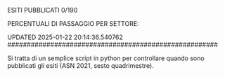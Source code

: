 ESITI PUBBLICATI 0/190 

PERCENTUALI DI PASSAGGIO PER SETTORE:

UPDATED 2025-01-22 20:14:36.540762
###################################################### 

Si tratta di un semplice script in python per controllare quando sono pubblicati gli esiti (ASN 2021, sesto quadrimestre).

